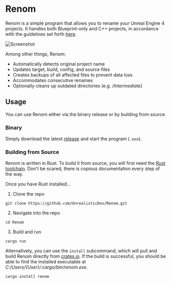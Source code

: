 # Renom

Renom is a simple program that allows you to rename your Unreal Engine 4 projects. It handles both Blueprint-only and C++ projects, in accordance with the guidelines set forth [here](https://unrealistic.dev/posts/rename-your-project-including-code).

![Screenshot](https://i.imgur.com/efEzpaX.png)

Among other things, Renom:

- Automatically detects original project name
- Updates target, build, config, and source files
- Creates backups of all affected files to prevent data loss
- Accommodates consecutive renames
- Optionally cleans up outdated directories (e.g. _/Intermediate_)

## Usage

You can use Renom either via the binary release or by building from source.

### Binary

Simply download the latest [release](https://github.com/UnrealisticDev/Renom/releases) and start the program (`.exe`).

### Building from Source

Renom is written in Rust. To build it from source, you will first need the [Rust toolchain](https://www.rust-lang.org/tools/install). Don't be scared, there is copious documentation every step of the way.

Once you have Rust installed...

1. Clone the repo

```shell
git clone https://github.com/UnrealisticDev/Renom.git
```

2. Navigate into the repo

```shell
cd Renom
```

3. Build and run

```shell
cargo run
```

Alternatively, you can use the `install` subcommand, which will pull and build Renom directly from [crates.io](https://crates.io/crates/renom). If the build is successful, you should be able to find the installed executable at *C:/Users/{User}/.cargo/bin/renom.exe*.

```shell
cargo install renom
```
